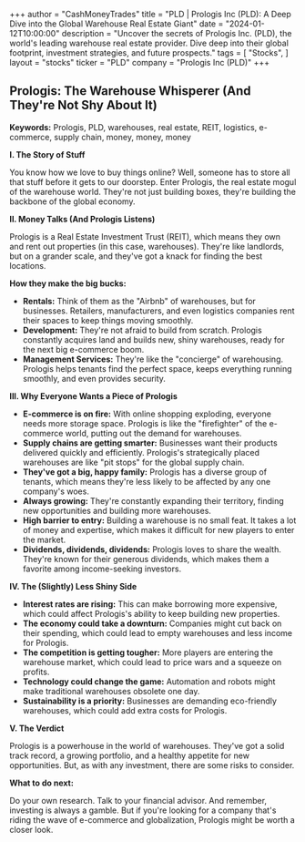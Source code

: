 +++
author = "CashMoneyTrades"
title = "PLD |  Prologis Inc (PLD): A Deep Dive into the Global Warehouse Real Estate Giant"
date = "2024-01-12T10:00:00"
description = "Uncover the secrets of Prologis Inc. (PLD), the world's leading warehouse real estate provider. Dive deep into their global footprint, investment strategies, and future prospects."
tags = [
"Stocks",
]
layout = "stocks"
ticker = "PLD"
company = "Prologis Inc (PLD)"
+++
        


## Prologis: The Warehouse Whisperer (And They're Not Shy About It)

**Keywords:** Prologis, PLD, warehouses, real estate, REIT, logistics, e-commerce, supply chain, money, money, money

**I.  The Story of Stuff**

You know how we love to buy things online?  Well, someone has to store all that stuff before it gets to our doorstep.  Enter Prologis, the real estate mogul of the warehouse world. They're not just building boxes, they're building the backbone of the global economy.

**II.  Money Talks (And Prologis Listens)**

Prologis is a Real Estate Investment Trust (REIT), which means they own and rent out properties (in this case, warehouses). They're like landlords, but on a grander scale, and they've got a knack for finding the best locations. 

**How they make the big bucks:**

* **Rentals:** Think of them as the "Airbnb" of warehouses, but for businesses.  Retailers, manufacturers, and even logistics companies rent their spaces to keep things moving smoothly. 
* **Development:**  They're not afraid to build from scratch.  Prologis constantly acquires land and builds new, shiny warehouses, ready for the next big e-commerce boom. 
* **Management Services:** They're like the "concierge" of warehousing.  Prologis helps tenants find the perfect space, keeps everything running smoothly, and even provides security.  

**III.  Why Everyone Wants a Piece of Prologis**

* **E-commerce is on fire:**  With online shopping exploding, everyone needs more storage space.  Prologis is like the "firefighter" of the e-commerce world, putting out the demand for warehouses. 
* **Supply chains are getting smarter:**  Businesses want their products delivered quickly and efficiently.  Prologis's strategically placed warehouses are like "pit stops" for the global supply chain.
* **They've got a big, happy family:** Prologis has a diverse group of tenants, which means they're less likely to be affected by any one company's woes.  
* **Always growing:**  They're constantly expanding their territory, finding new opportunities and building more warehouses.  
* **High barrier to entry:**  Building a warehouse is no small feat.  It takes a lot of money and expertise, which makes it difficult for new players to enter the market.  
* **Dividends, dividends, dividends:** Prologis loves to share the wealth.  They're known for their generous dividends, which makes them a favorite among income-seeking investors. 

**IV.  The (Slightly) Less Shiny Side**

* **Interest rates are rising:**  This can make borrowing more expensive, which could affect Prologis's ability to keep building new properties. 
* **The economy could take a downturn:**  Companies might cut back on their spending, which could lead to empty warehouses and less income for Prologis.  
* **The competition is getting tougher:**  More players are entering the warehouse market, which could lead to price wars and a squeeze on profits. 
* **Technology could change the game:**  Automation and robots might make traditional warehouses obsolete one day.  
* **Sustainability is a priority:**  Businesses are demanding eco-friendly warehouses, which could add extra costs for Prologis.  

**V.  The Verdict**

Prologis is a powerhouse in the world of warehouses.  They've got a solid track record, a growing portfolio, and a healthy appetite for new opportunities.  But, as with any investment, there are some risks to consider. 

**What to do next:**

Do your own research.  Talk to your financial advisor.  And remember, investing is always a gamble.  But if you're looking for a company that's riding the wave of e-commerce and globalization, Prologis might be worth a closer look. 

        